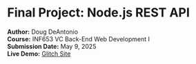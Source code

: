 # **Final Project: Node.js REST API**  
**Author:** Doug DeAntonio  
**Course:** INF653 VC Back-End Web Development I  
**Submission Date:** May 9, 2025  
**Live Demo:** [Glitch Site](https://berry-glen-aerosteon.glitch.me)
